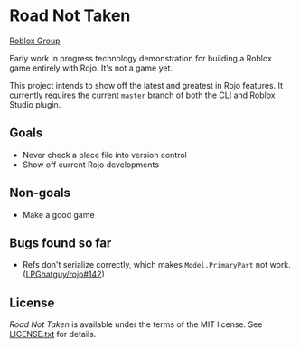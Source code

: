 # Road Not Taken
[Roblox Group](https://www.roblox.com/groups/4828125/Road-Not-Taken#!/about)

Early work in progress technology demonstration for building a Roblox game entirely with Rojo. It's not a game yet.

This project intends to show off the latest and greatest in Rojo features. It currently requires the current `master` branch of both the CLI and Roblox Studio plugin.

## Goals
- Never check a place file into version control
- Show off current Rojo developments

## Non-goals
- Make a good game

## Bugs found so far
- Refs don't serialize correctly, which makes `Model.PrimaryPart` not work. ([LPGhatguy/rojo#142](https://github.com/LPGhatguy/rojo/issues/142))

## License
*Road Not Taken* is available under the terms of the MIT license. See [LICENSE.txt](LICENSE.txt) for details.